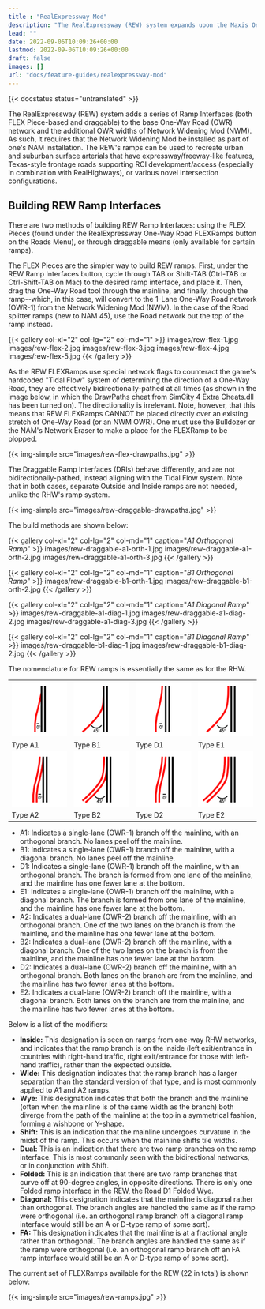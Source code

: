 ```yaml
---
title : "RealExpressway Mod"
description: "The RealExpressway (REW) system expands upon the Maxis One-Way Road network, adding Ramp Interfaces and enhancing the Network Widening Mod's OWR components."
lead: ""
date: 2022-09-06T10:09:26+00:00
lastmod: 2022-09-06T10:09:26+00:00
draft: false
images: []
url: "docs/feature-guides/realexpressway-mod"
---
```


{{< docstatus status="untranslated" >}}

The RealExpressway (REW) system adds a series of Ramp Interfaces (both FLEX Piece-based and draggable) to the base One-Way Road (OWR) network and the additional OWR widths of Network Widening Mod (NWM). As such, it requires that the Network Widening Mod be installed as part of one's NAM installation. The REW's ramps can be used to recreate urban and suburban surface arterials that have expressway/freeway-like features, Texas-style frontage roads supporting RCI development/access (especially in combination with RealHighways), or various novel intersection configurations.

## Building REW Ramp Interfaces

There are two methods of building REW Ramp Interfaces: using the FLEX Pieces (found under the RealExpressway One-Way Road FLEXRamps button on the Roads Menu), or through draggable means (only available for certain ramps).

The FLEX Pieces are the simpler way to build REW ramps. First, under the REW Ramp Interfaces button, cycle through TAB or Shift-TAB (Ctrl-TAB or Ctrl-Shift-TAB on Mac) to the desired ramp interface, and place it. Then, drag the One-Way Road tool through the mainline, and finally, through the ramp--which, in this case, will convert to the 1-Lane One-Way Road network (OWR-1) from the Network Widening Mod (NWM). In the case of the Road splitter ramps (new to NAM 45), use the Road network out the top of the ramp instead.

{{< gallery col-xl="2" col-lg="2" col-md="1" >}}
    images/rew-flex-1.jpg
    images/rew-flex-2.jpg
    images/rew-flex-3.jpg
    images/rew-flex-4.jpg
    images/rew-flex-5.jpg
{{< /gallery >}}

As the REW FLEXRamps use special network flags to counteract the game's hardcoded "Tidal Flow" system of determining the direction of a One-Way Road, they are effectively bidirectionally-pathed at all times (as shown in the image below, in which the DrawPaths cheat from SimCity 4 Extra Cheats.dll has been turned on). The directionality is irrelevant. Note, however, that this means that REW FLEXRamps CANNOT be placed directly over an existing stretch of One-Way Road (or an NWM OWR). One must use the Bulldozer or the NAM's Network Eraser to make a place for the FLEXRamp to be plopped.

{{< img-simple src="images/rew-flex-drawpaths.jpg" >}}

The Draggable Ramp Interfaces (DRIs) behave differently, and are not bidirectionally-pathed, instead aligning with the Tidal Flow system. Note that in both cases, separate Outside and Inside ramps are not needed, unlike the RHW's ramp system.

{{< img-simple src="images/rew-draggable-drawpaths.jpg" >}}

The build methods are shown below:

{{< gallery col-xl="2" col-lg="2" col-md="1" caption="_A1 Orthogonal Ramp_" >}}
    images/rew-draggable-a1-orth-1.jpg
    images/rew-draggable-a1-orth-2.jpg
    images/rew-draggable-a1-orth-3.jpg
{{< /gallery >}}

{{< gallery col-xl="2" col-lg="2" col-md="1" caption="_B1 Orthogonal Ramp_" >}}
    images/rew-draggable-b1-orth-1.jpg
    images/rew-draggable-b1-orth-2.jpg
{{< /gallery >}}

{{< gallery col-xl="2" col-lg="2" col-md="1" caption="_A1 Diagonal Ramp_" >}}
    images/rew-draggable-a1-diag-1.jpg
    images/rew-draggable-a1-diag-2.jpg
    images/rew-draggable-a1-diag-3.jpg
{{< /gallery >}}

{{< gallery col-xl="2" col-lg="2" col-md="1" caption="_B1 Diagonal Ramp_" >}}
    images/rew-draggable-b1-diag-1.jpg
    images/rew-draggable-b1-diag-2.jpg
{{< /gallery >}}

The nomenclature for REW ramps is essentially the same as for the RHW.

<!-- Note, this is in HTML due to an issue with how specific tables are rendered -->

<div class="table-responsive">
    <table class="bg-white w-auto table-bordered">
        <tr>
            <td class="bg-white"><img src="images/ramps/TypeA1.png" /></td>
            <td class="bg-white"><img src="images/ramps/TypeB1.png" /></td>
            <td class="bg-white"><img src="images/ramps/TypeD1.png" /></td>
            <td class="bg-white"><img src="images/ramps/TypeE1.png" /></td>
        </tr>
        <tr>
            <td>Type A1</td>
            <td>Type B1</td>
            <td>Type D1</td>
            <td>Type E1</td>
        </tr>
        <tr>
            <td class="bg-white"><img src="images/ramps/TypeA2.png" /></td>
            <td class="bg-white"><img src="images/ramps/TypeB2.png" /></td>
            <td class="bg-white"><img src="images/ramps/TypeD2.png" /></td>
            <td class="bg-white"><img src="images/ramps/TypeE2.png" /></td>
        </tr>
        <tr>
            <td>Type A2</td>
            <td>Type B2</td>
            <td>Type D2</td>
            <td>Type E2</td>
        </tr>
    </table>
</div>

* A1: Indicates a single-lane (OWR-1) branch off the mainline, with an orthogonal branch. No lanes peel off the mainline.
* B1: Indicates a single-lane (OWR-1) branch off the mainline, with a diagonal branch. No lanes peel off the mainline.
* D1: Indicates a single-lane (OWR-1) branch off the mainline, with an orthogonal branch. The branch is formed from one lane of the mainline, and the mainline has one fewer lane at the bottom.
* E1: Indicates a single-lane (OWR-1) branch off the mainline, with a diagonal branch. The branch is formed from one lane of the mainline, and the mainline has one fewer lane at the bottom.
* A2: Indicates a dual-lane (OWR-2) branch off the mainline, with an orthogonal branch. One of the two lanes on the branch is from the mainline, and the mainline has one fewer lane at the bottom.
* B2: Indicates a dual-lane (OWR-2) branch off the mainline, with a diagonal branch. One of the two lanes on the branch is from the mainline, and the mainline has one fewer lane at the bottom.
* D2: Indicates a dual-lane (OWR-2) branch off the mainline, with an orthogonal branch. Both lanes on the branch are from the mainline, and the mainline has two fewer lanes at the bottom.
* E2: Indicates a dual-lane (OWR-2) branch off the mainline, with a diagonal branch. Both lanes on the branch are from the mainline, and the mainline has two fewer lanes at the bottom.

Below is a list of the modifiers:

* **Inside:** This designation is seen on ramps from one-way RHW networks, and indicates that the ramp branch is on the inside (left exit/entrance in countries with right-hand traffic, right exit/entrance for those with left-hand traffic), rather than the expected outside.
* **Wide:** This designation indicates that the ramp branch has a larger separation than the standard version of that type, and is most commonly applied to A1 and A2 ramps.
* **Wye:** This designation indicates that both the branch and the mainline (often when the mainline is of the same width as the branch) both diverge from the path of the mainline at the top in a symmetrical fashion, forming a wishbone or Y-shape.
* **Shift:** This is an indication that the mainline undergoes curvature in the midst of the ramp. This occurs when the mainline shifts tile widths.
* **Dual:** This is an indication that there are two ramp branches on the ramp interface. This is most commonly seen with the bidirectional networks, or in conjunction with Shift.
* **Folded:** This is an indication that there are two ramp branches that curve off at 90-degree angles, in opposite directions. There is only one Folded ramp interface in the REW, the Road D1 Folded Wye.
* **Diagonal:** This designation indicates that the mainline is diagonal rather than orthogonal. The branch angles are handled the same as if the ramp were orthogonal (i.e. an orthogonal ramp branch off a diagonal ramp interface would still be an A or D-type ramp of some sort).
* **FA:** This designation indicates that the mainline is at a fractional angle rather than orthogonal. The branch angles are handled the same as if the ramp were orthogonal (i.e. an orthogonal ramp branch off an FA ramp interface would still be an A or D-type ramp of some sort).

The current set of FLEXRamps available for the REW (22 in total) is shown below:

{{< img-simple src="images/rew-ramps.jpg" >}}
